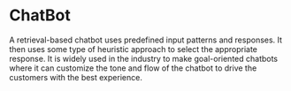 # ChatBot
A retrieval-based chatbot uses predefined input patterns and responses. It then uses some type of heuristic approach to select the appropriate response. It is widely used in the industry to make goal-oriented chatbots where it can customize the tone and flow of the chatbot to drive the customers with the best experience.
